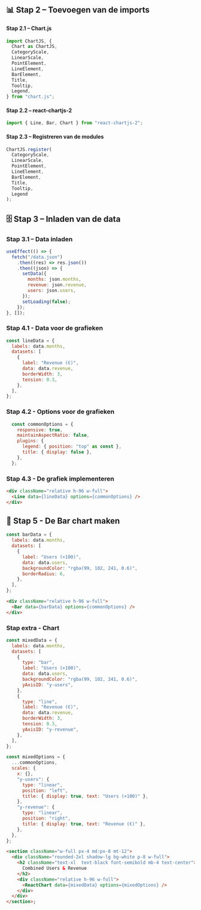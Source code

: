 ## 📊 Stap 2 – Toevoegen van de imports

#### Stap 2.1 – Chart.js

```javascript
import ChartJS, {
  Chart as ChartJS,
  CategoryScale,
  LinearScale,
  PointElement,
  LineElement,
  BarElement,
  Title,
  Tooltip,
  Legend,
} from "chart.js";
```

#### Stap 2.2 – react-chartjs-2

```javascript
import { Line, Bar, Chart } from "react-chartjs-2";
```

#### Stap 2.3 – Registreren van de modules

```javascript
ChartJS.register(
  CategoryScale,
  LinearScale,
  PointElement,
  LineElement,
  BarElement,
  Title,
  Tooltip,
  Legend
);
```

## 🗄️ Stap 3 – Inladen van de data

### Stap 3.1 – Data inladen

```javascript
useEffect(() => {
  fetch("/data.json")
    .then((res) => res.json())
    .then((json) => {
      setData({
        months: json.months,
        revenue: json.revenue,
        users: json.users,
      });
      setLoading(false);
    });
}, []);
```

### Stap 4.1 - Data voor de grafieken

```javascript
const lineData = {
  labels: data.months,
  datasets: [
    {
      label: "Revenue (€)",
      data: data.revenue,
      borderWidth: 3,
      tension: 0.3,
    },
  ],
};
```

### Stap 4.2 - Options voor de grafieken

```javascript
  const commonOptions = {
    responsive: true,
    maintainAspectRatio: false,
    plugins: {
      legend: { position: "top" as const },
      title: { display: false },
    },
  };
```

### Stap 4.3 - De grafiek implementeren

```html
<div className="relative h-96 w-full">
  <Line data={lineData} options={commonOptions} />
</div>
```

## 👾 Stap 5 - De Bar chart maken

```javascript
const barData = {
  labels: data.months,
  datasets: [
    {
      label: "Users (×100)",
      data: data.users,
      backgroundColor: "rgba(99, 102, 241, 0.6)",
      borderRadius: 6,
    },
  ],
};
```
```html
<div className="relative h-96 w-full">
  <Bar data={barData} options={commonOptions} />
</div>
```


### Stap extra - Chart

```javascript
const mixedData = {
  labels: data.months,
  datasets: [
    {
      type: "bar",
      label: "Users (×100)",
      data: data.users,
      backgroundColor: "rgba(99, 102, 241, 0.6)",
      yAxisID: "y-users",
    },
    {
      type: "line",
      label: "Revenue (€)",
      data: data.revenue,
      borderWidth: 3,
      tension: 0.3,
      yAxisID: "y-revenue",
    },
  ],
};
```
```javascript
const mixedOptions = {
  ...commonOptions,
  scales: {
    x: {},
    "y-users": {
      type: "linear",
      position: "left",
      title: { display: true, text: "Users (×100)" },
    },
    "y-revenue": {
      type: "linear",
      position: "right",
      title: { display: true, text: "Revenue (€)" },
    },
  },
};
```
```html
<section className="w-full px-4 md:px-8 mt-12">
  <div className="rounded-2xl shadow-lg bg-white p-8 w-full">
    <h2 className="text-xl  text-black font-semibold mb-4 text-center">
      Combined Users & Revenue
    </h2>
    <div className="relative h-96 w-full">
      <ReactChart data={mixedData} options={mixedOptions} />
    </div>
  </div>
</section>;
```
